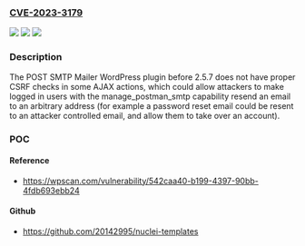 ### [CVE-2023-3179](https://cve.mitre.org/cgi-bin/cvename.cgi?name=CVE-2023-3179)
![](https://img.shields.io/static/v1?label=Product&message=POST%20SMTP%20Mailer&color=blue)
![](https://img.shields.io/static/v1?label=Version&message=2.5.0%3C%202.5.7%20&color=brighgreen)
![](https://img.shields.io/static/v1?label=Vulnerability&message=CWE-352%20Cross-Site%20Request%20Forgery%20(CSRF)&color=brighgreen)

### Description

The POST SMTP Mailer WordPress plugin before 2.5.7 does not have proper CSRF checks in some AJAX actions, which could allow attackers to make logged in users with the manage_postman_smtp capability resend an email to an arbitrary address (for example a password reset email could be resent to an attacker controlled email, and allow them to take over an account).

### POC

#### Reference
- https://wpscan.com/vulnerability/542caa40-b199-4397-90bb-4fdb693ebb24

#### Github
- https://github.com/20142995/nuclei-templates

